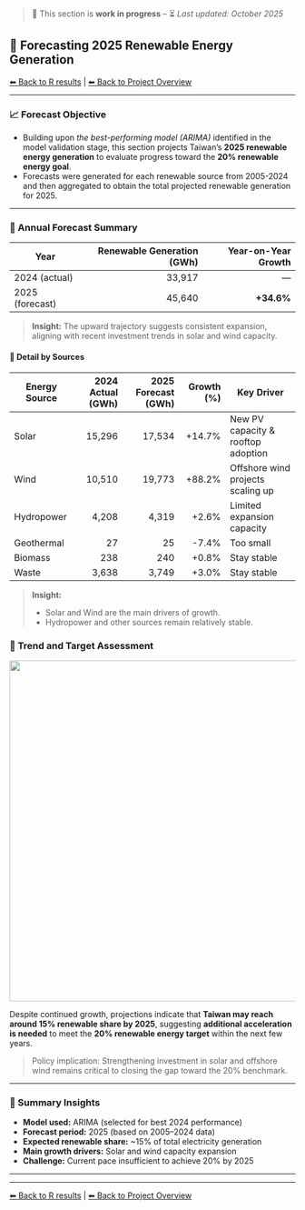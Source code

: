 > 🧩 This section is **work in progress** – ⏳ *Last updated: October 2025*

## 🔮 Forecasting 2025 Renewable Energy Generation

[⬅ Back to R results](README.md) | [⬅ Back to Project Overview](../README.md)

---

### 📈 Forecast Objective

- Building upon *the best-performing model (ARIMA)* identified in the model validation stage, this section projects Taiwan’s **2025 renewable energy generation** to evaluate progress toward the **20% renewable energy goal**.
- Forecasts were generated for each renewable source from 2005-2024 and then aggregated to obtain the total projected renewable generation for 2025.

---

### 🔹 Annual Forecast Summary

| Year            | Renewable Generation (GWh) | Year-on-Year Growth |
| --------------- | -------------------------: | ------------------: |
| 2024 (actual)   |                     33,917 | —                   |
| 2025 (forecast) |                     45,640 | **+34.6%**          |

> **Insight:**
> The upward trajectory suggests consistent expansion, aligning with recent investment trends in solar and wind capacity.

#### 🔹 Detail by Sources

| Energy Source | 2024 Actual (GWh) | 2025 Forecast (GWh) | Growth (%) | Key Driver                         |
| ------------- | ----------------: | ------------------: | ---------: | ---------------------------------- |
| Solar         |            15,296 |              17,534 |     +14.7% | New PV capacity & rooftop adoption |
| Wind          |            10,510 |              19,773 |     +88.2% | Offshore wind projects scaling up  |
| Hydropower    |             4,208 |               4,319 |      +2.6% | Limited expansion capacity         |
| Geothermal    |                27 |                  25 |      -7.4% | Too small      |
| Biomass       |               238 |                 240 |      +0.8% | Stay stable       |
| Waste         |             3,638 |               3,749 |      +3.0% | Stay stable   |

> **Insight:**  
> - Solar and Wind are the main drivers of growth.  
> - Hydropower and other sources remain relatively stable.  

### 🔹 Trend and Target Assessment

<p align="center">
  <img src="figures/forecast_2025_target.png" width="600">
</p>

Despite continued growth, projections indicate that **Taiwan may reach around 15% renewable share by 2025**,
suggesting **additional acceleration is needed** to meet the **20% renewable energy target** within the next few years.

> Policy implication: Strengthening investment in solar and offshore wind remains critical
> to closing the gap toward the 20% benchmark.

---

### 🔹 Summary Insights

* **Model used:** ARIMA (selected for best 2024 performance)
* **Forecast period:** 2025 (based on 2005–2024 data)
* **Expected renewable share:** ~15% of total electricity generation
* **Main growth drivers:** Solar and wind capacity expansion
* **Challenge:** Current pace insufficient to achieve 20% by 2025

---

---

[⬅ Back to R results](README.md) | [⬅ Back to Project Overview](../README.md)

